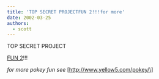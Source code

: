 ```yaml
---
title: 'TOP SECRET PROJECTFUN 2!!!for more'
date: 2002-03-25
authors:
  - scott
---
```


TOP SECRET PROJECT

[FUN 2](http://www.yellow5.com/pokey/hooray/WONDERFULpokey.html)!!!

_for more pokey fun see_ \[http://www.yellow5.com/pokey/\]
